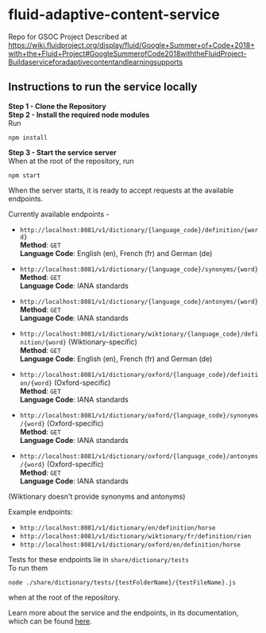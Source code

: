 # fluid-adaptive-content-service
Repo for GSOC Project Described at https://wiki.fluidproject.org/display/fluid/Google+Summer+of+Code+2018+with+the+Fluid+Project#GoogleSummerofCode2018withtheFluidProject-Buildaserviceforadaptivecontentandlearningsupports

## Instructions to run the service locally
**Step 1 - Clone the Repository**\
**Step 2 - Install the required node modules**\
Run
```
npm install
```
**Step 3 - Start the service server**\
When at the root of the repository, run
```
npm start
```
When the server starts, it is ready to accept requests at the available endpoints.

Currently available endpoints - 
- `http://localhost:8081/v1/dictionary/{language_code}/definition/{word}`\
**Method**: `GET`\
**Language Code**: English (en), French (fr) and German (de)

- `http://localhost:8081/v1/dictionary/{language_code}/synonyms/{word}`\
**Method**: `GET`\
**Language Code**: IANA standards

- `http://localhost:8081/v1/dictionary/{language_code}/antonyms/{word}`\
**Method**: `GET`\
**Language Code**: IANA standards

- `http://localhost:8081/v1/dictionary/wiktionary/{language_code}/definition/{word}` (Wiktionary-specific)\
**Method**: `GET`\
**Language Code**: English (en), French (fr) and German (de)

- `http://localhost:8081/v1/dictionary/oxford/{language_code}/definition/{word}` (Oxford-specific)\
**Method**: `GET`\
**Language Code**: IANA standards

- `http://localhost:8081/v1/dictionary/oxford/{language_code}/synonyms/{word}` (Oxford-specific)\
**Method**: `GET`\
**Language Code**: IANA standards

- `http://localhost:8081/v1/dictionary/oxford/{language_code}/antonyms/{word}` (Oxford-specific)\
**Method**: `GET`\
**Language Code**: IANA standards

(Wiktionary doesn't provide synonyms and antonyms)

Example endpoints:
- `http://localhost:8081/v1/dictionary/en/definition/horse`
- `http://localhost:8081/v1/dictionary/wiktionary/fr/definition/rien`
- `http://localhost:8081/v1/dictionary/oxford/en/definition/horse`

Tests for these endpoints lie in `share/dictionary/tests`\
To run them
```
node ./share/dictionary/tests/{testFolderName}/{testFileName}.js
```
when at the root of the repository.

Learn more about the service and the endpoints, in its documentation, which can be found [here](https://app.swaggerhub.com/apis/kunal4/fluid-adaptive-content-service/1.0.0).